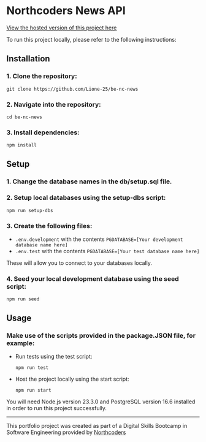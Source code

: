 # Northcoders News API

[View the hosted version of this project here](https://nc-news-kqpq.onrender.com/api)

To run this project locally, please refer to the following instructions:

## Installation

### 1. Clone the repository:

```
git clone https://github.com/Lione-25/be-nc-news
```

### 2. Navigate into the repository:

```
cd be-nc-news
```

### 3. Install dependencies:

```
npm install
```

## Setup

### 1. Change the database names in the db/setup.sql file.

### 2. Setup local databases using the setup-dbs script:

```
npm run setup-dbs
```

### 3. Create the following files:

- `.env.development` with the contents `PGDATABASE=[Your development database name here]`
- `.env.test` with the contents `PGDATABASE=[Your test database name here]`

These will allow you to connect to your databases locally.

### 4. Seed your local development database using the seed script:

```
npm run seed
```

## Usage

### Make use of the scripts provided in the package.JSON file, for example:

- Run tests using the test script:

  ```
  npm run test
  ```

- Host the project locally using the start script:

  ```
  npm run start
  ```

You will need Node.js version 23.3.0 and PostgreSQL version 16.6 installed in order to run this project successfully.

---

This portfolio project was created as part of a Digital Skills Bootcamp in Software Engineering provided by [Northcoders](https://northcoders.com/)

